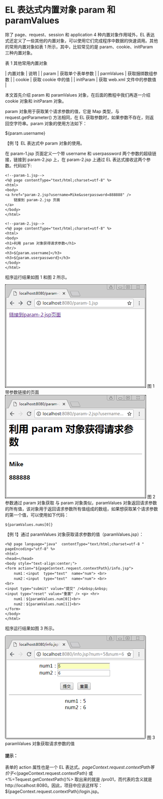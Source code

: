 # EL 表达式内置对象 param 和 paramValues

除了 page、request、session 和 application 4 种内置对象作用域外，EL 表达式还定义了一些其他的内置对象，可以使用它们完成程序中数据的快速调用。其他的常用内置对象如表 1 所示，其中，比较常见的是 param、cookie、initParam 三种内置对象。

表 1 其他常用内置对象

| 内置对象 | 说明 |
| param | 获取单个表单参数 |
| parmValues | 获取捆绑数组参数 |
| cookie | 获取 cookie 中的值 |
| initParam | 获取 web.xml 文件中的参数值 |

本文首先介绍 param 和 paramValues 对象，在后面的教程中我们再逐一介绍 cookie 对象和 initParam 对象。

param 对象用于获取某个请求参数的值，它是 Map 类型，与 request.getParameter() 方法相同，在 EL 获取参数时，如果参数不存在，则返回空字符串。param 对象的使用方法如下：

${param.username}

【例 1】EL 表达式中 param 对象的使用。

在 param-1.jsp 页面定义一个带 username 和 userpassword 两个参数的超级链接，链接到 param-2.jsp 上，在 param-2.jsp 上通过 EL 表达式接收这两个参数。代码如下:

```
<!--param-1.jsp-->
<%@ page contentType="text/html;charset=utf-8" %>
<html>
<body>
<a href="param-2.jsp?username=Mike&userpassword=888888" />
    链接到 param-2.jsp 页面
</a>
</body>
</html>
```

```
<!--param-2.jsp-->
<%@ page contentType="text/html;charset=utf-8" %>
<html>
<body>
<h1>利用 param 对象获得请求参数</h1>
<hr/>
<h3>${param.username}</h3>
<h3>${param.userpassword}</h3>
</body>
</html>
```

程序运行结果如图 1 和图 2 所示。

![带参数链接的页面](img/28e98f540b96e62103464b63ac45efd0.jpg)
图 1 带参数链接的页面
![带参数链接的页面](img/13416dccc9bcf8171d0b15f6bf0f5145.jpg)
图 2 参数通过 param 对象获取
与 param 对象类似，paramValues 对象返回请求参数的所有值，该对象用于返回请求参数所有值组成的数组，如果想获取某个请求参数的第一个值，可以使用如下代码：

```
${paramValues.nums[0]}
```

【例 1】通过 paramValues 对象获取请求参数的值（paramValues.jsp）：

```
<%@ page language="java"  contentType="text/html;charset=utf-8 " pageEncoding="utf-8" %>
<html>
<head></head>
<body style="text-align:center;">
<form action="${pageContext.request.contextPath}/info.jsp">
    num1：<input  type="text"  name="num"> <br>
    num2：<input  type="text"  name="num"> <br>
<br>
<input type="submit" value="提交" />&nbsp;&nbsp;
<input type="reset" value="重置" /> <p> <hr>
    num1：${paramValues.num[0]}<br>
    num2：${paramValues.num[1]}<br>
</form>
</body>
</html>
```

程序运行结果如图 3 所示。

![paramValues 对象获取请求参数的值](img/9f2292b120d73321c04ec55ae575eaee.jpg)
图 3 paramValues 对象获取请求参数的值

#### 提示：

表单的 action 属性也是一个 EL 表达式。${pageContext.request.contextPath} 等价于 <%=request.getContextPath()%>，或者可以说是 <%=request.getContextPath()%> 的 EL 版，意思就是取出部署的应用程序名，或者是当前的项目名称。项目名称是 pro01，在浏览器中输入“http://localhost:8080/pro01/login.jsp”。${pageContext.request.contextPath} 或 <%=Tequest.getContextPath()%> 取出来的就是 /pro01，而代表的含义就是 http://localhost:8080。因此，项目中应该这样写：${pageContext.request.contextPath}/login.jsp。